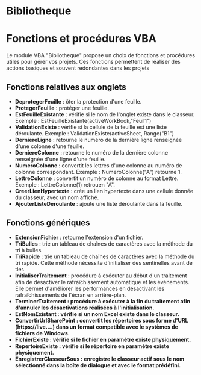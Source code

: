 # Bibliotheque
<h1>Fonctions et procédures VBA</h1>
<p>Le module VBA "Bibliotheque" propose un choix de fonctions et procédures utiles pour gérer vos projets. Ces fonctions permettent de réaliser des actions basiques et souvent redondantes dans les projets</p>
<h2>Fonctions relatives aux onglets</h2>
<ul>
 <li><strong>DeprotegerFeuille</strong> : ôter la protection d'une feuille.</li>
 <li><strong>ProtegerFeuille</strong> : protéger une feuille.</li>
 <li><strong>EstFeuilleExistante</strong> : vérifie si le nom de l'onglet existe dans le classeur. Exemple : EstFeuilleExistante(activeWorkBook,"Feuil1")</li>
 <li><strong>ValidationExiste</strong> : vérifie si la cellule de la feuille est une liste déroulante. Exemple : ValidationExiste(activeSheet, Range("B1")</li>
 <li><strong>DerniereLigne</strong> : retourne le numéro de la dernière ligne renseignée d'une colonne d'une feuille.</li>
 <li><strong>DerniereColonne</strong> : retourne le numéro de la dernière colonne renseignée d'une ligne d'une feuille.</li>
 <li><strong>NumeroColonne</strong> : convertit les lettres d'une colonne au numéro de colonne correspondant. Exemple : NumeroColonne("A") retourne 1.</li>
 <li><strong>LettreColonne</strong> : convertit un numéro de colonne au format Lettre. Exemple : LettreColonne(1) retrouen "A".</li>
 <li><strong>CreerLienHypertexte</strong> : crée un lien hypertexte dans une cellule donnée du classeur, avec un nom affiché.</strong></li>
 <li><strong>AjouterListeDeroulante</strong> : ajoute une liste déroulante dans la feuille.</li>
</ul>
<h2>Fonctions génériques</h2>
<ul>
 <li><strong>ExtensionFichier</strong> : retourne l'extension d'un fichier.</li>
 <li><strong>TriBulles</strong> : trie un tableau de chaînes de caractères avec la méthode du tri à bulles.</li>
 <li><strong>TriRapide</strong> : trie un tableau de chaînes de caractères avec la méthode du tri rapide. Cette méthode nécessite d'initialiser des sentinelles avant de tier.</li>
 <li><strong>InitialiserTraitement</strong> : procédure à exécuter au début d'un traitement afin de désactiver le rafraîchissement automatique et les événements. Elle permet d'améliorer les performances en désactivant les rafraîchissements de l'écran en arrière-plan.</li>
 <li><strong>TerminerTraitement : procédure à exécuter à la fin du traitement afin d'annuler les désactivations réalisées à l'initialisation.</li>
 <li><strong>EstNomExistant</strong> : vérifie si un nom Excel existe dans le classeur.</li>
 <li><strong>ConvertirUrlSharePoint</strong> : convertit les répertoires sous forme d'URL (https://live....) dans un format compatible avec le systèmes de fichiers de Windows.</li> 
 <li><strong>FichierExiste</strong> : vérifie si le fichier en paramètre existe physiquement.</li>
 <li><strong>RepertoireExiste</strong> : vérifie si le répertoire en paramètre existe physiquement.</li>
 <li><strong>EnregistrerClasseurSous</strong> : enregistre le classeur actif sous le nom sélectionné dans la boîte de dialogue et avec le format prédéfini.</li>
</ul>
